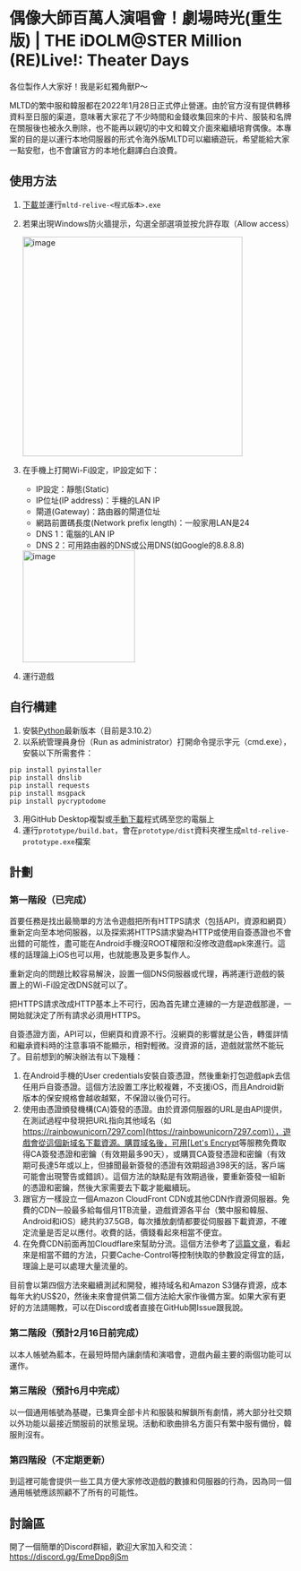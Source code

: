 # 偶像大師百萬人演唱會！劇場時光(重生版) | THE iDOLM@STER Million (RE)Live!: Theater Days

各位製作人大家好！我是彩虹獨角獸P～

MLTD的繁中服和韓服都在2022年1月28日正式停止營運。由於官方沒有提供轉移資料至日服的渠道，意味著大家花了不少時間和金錢收集回來的卡片、服裝和名牌在關服後也被永久刪除，也不能再以親切的中文和韓文介面來繼續培育偶像。本專案的目的是以運行本地伺服器的形式令海外版MLTD可以繼續遊玩，希望能給大家一點安慰，也不會讓官方的本地化翻譯白白浪費。

## 使用方法
1. [下載](https://github.com/RainbowUnicorn7297/mltd-relive/releases)並運行`mltd-relive-<程式版本>.exe`
2. 若果出現Windows防火牆提示，勾選全部選項並按允許存取（Allow access）

   <img width="392" alt="image" src="https://user-images.githubusercontent.com/67099591/152468770-f79c53e9-31a3-4a61-89c2-0fbbb4feced6.png">

3. 在手機上打開Wi-Fi設定，IP設定如下：

   - IP設定：靜態(Static)
   - IP位址(IP address)：手機的LAN IP
   - 閘道(Gateway)：路由器的閘道位址
   - 網路前置碼長度(Network prefix length)：一般家用LAN是24
   - DNS 1：電腦的LAN IP
   - DNS 2：可用路由器的DNS或公用DNS(如Google的8.8.8.8)

   <img width="200" alt="image" src="https://user-images.githubusercontent.com/67099591/152469590-782286c0-2a97-4326-8531-336524fa945c.png">

4. 運行遊戲

## 自行構建
1. 安裝[Python](https://www.python.org/downloads/)最新版本（目前是3.10.2）
2. 以系統管理員身份（Run as administrator）打開命令提示字元（cmd.exe），安裝以下所需套件：
```
pip install pyinstaller
pip install dnslib
pip install requests
pip install msgpack
pip install pycryptodome
```
3. 用GitHub Desktop複製或[手動下載](https://github.com/RainbowUnicorn7297/mltd-relive/archive/refs/heads/main.zip)程式碼至您的電腦上
4. 運行`prototype/build.bat`，會在`prototype/dist`資料夾裡生成`mltd-relive-prototype.exe`檔案

## 計劃

### 第一階段（已完成）
首要任務是找出最簡單的方法令遊戲把所有HTTPS請求（包括API，資源和網頁）重新定向至本地伺服器，以及探索將HTTPS請求變為HTTP或使用自簽憑證也不會出錯的可能性，盡可能在Android手機沒ROOT權限和沒修改遊戲apk來進行。這樣的話理論上iOS也可以用，也就能惠及更多製作人。

重新定向的問題比較容易解決，設置一個DNS伺服器或代理，再將運行遊戲的裝置上的Wi-Fi設定改DNS就可以了。

把HTTPS請求改成HTTP基本上不可行，因為首先建立連線的一方是遊戲那邊，一開始就決定了所有請求必須用HTTPS。

自簽憑證方面，API可以，但網頁和資源不行。沒網頁的影響就是公告，轉蛋詳情和繼承資料時的注意事項不能顯示，相對輕微。沒資源的話，遊戲就當然不能玩了。目前想到的解決辦法有以下幾種：
1. 在Android手機的User credentials安裝自簽憑證，然後重新打包遊戲apk去信任用戶自簽憑證。這個方法設置工序比較複雜，不支援iOS，而且Android新版本的保安規格會越收越緊，不保證以後仍可行。
2. 使用由憑證頒發機構(CA)簽發的憑證。由於資源伺服器的URL是由API提供，在測試過程中發現把URL指向其他域名（如[https://rainbowunicorn7297.com](https://rainbowunicorn7297.com)），遊戲會從這個新域名下載資源。購買域名後，可用[Let's Encrypt](https://letsencrypt.org)等服務免費取得CA簽發憑證和密鑰（有效期最多90天），或購買CA簽發憑證和密鑰（有效期可長達5年或以上，但據聞最新簽發的憑證有效期超過398天的話，客戶端可能會出現警告或錯誤）。這個方法的缺點是有效期過後，要重新簽發一組新的憑證和密鑰，然後大家需要去下載才能繼續玩。
3. 跟官方一樣設立一個Amazon CloudFront CDN或其他CDN作資源伺服器。免費的CDN一般最多給每個月1TB流量，遊戲資源各平台（繁中服和韓服、Android和iOS）總共約37.5GB，每次播放劇情都要從伺服器下載資源，不確定流量是否足以應付。收費的話，價錢看起來相當不便宜。
4. 在免費CDN前面再加Cloudflare來幫助分流。這個方法參考了[這篇文章](https://advancedweb.hu/how-to-use-a-custom-domain-on-cloudfront-with-cloudflare-managed-dns/)，看起來是相當不錯的方法，只要Cache-Control等控制快取的參數設定得宜的話，理論上是可以處理大量流量的。

目前會以第四個方法來繼續測試和開發，維持域名和Amazon S3儲存資源，成本每年大約US$20，然後未來會提供第二個方法給大家作後備方案。如果大家有更好的方法請賜教，可以在Discord或者直接在GitHub開Issue跟我說。

### 第二階段（預計2月16日前完成）
以本人帳號為藍本，在最短時間內讓劇情和演唱會，遊戲內最主要的兩個功能可以運作。

### 第三階段（預計6月中完成）
以一個通用帳號為基礎，已集齊全部卡片和服裝和解鎖所有劇情，將大部分社交類以外功能以最接近關服前的狀態呈現。活動和歌曲排名方面只有繁中服有備份，韓服則沒有。

### 第四階段（不定期更新）
到這裡可能會提供一些工具方便大家修改遊戲的數據和伺服器的行為，因為同一個通用帳號應該照顧不了所有的可能性。

## 討論區
開了一個簡單的Discord群組，歡迎大家加入和交流：https://discord.gg/EmeDpp8jSm
